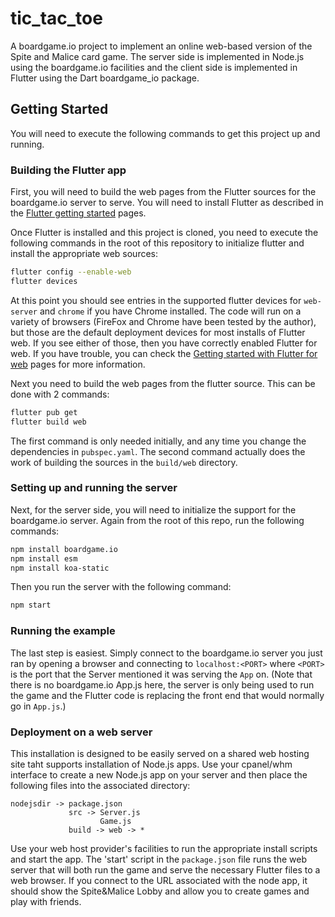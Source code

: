 # tic_tac_toe

A boardgame.io project to implement an online web-based version of the
Spite and Malice card game. The server side is implemented in Node.js
using the boardgame.io facilities and the client side is implemented
in Flutter using the Dart boardgame_io package.

## Getting Started

You will need to execute the following commands to get this project up and running.

### Building the Flutter app

First, you will need to build the web pages from the Flutter sources for the
boardgame.io server to serve. You will need to install Flutter as described in
the [Flutter getting started](https://flutter.dev/docs/get-started/install)
pages.

Once Flutter is installed and this project is cloned, you need to execute the
following commands in the root of this repository to initialize flutter and
install the appropriate web sources:

```sh
flutter config --enable-web
flutter devices
```

At this point you should see entries in the supported flutter devices for
`web-server` and `chrome` if you have Chrome installed. The code will
run on a variety of browsers (FireFox and Chrome have been tested by the
author), but those are the default deployment devices for most installs
of Flutter web. If you see either of those, then you have correctly enabled
Flutter for web. If you have trouble, you can check the
[Getting started with Flutter for web](https://flutter.dev/docs/get-started/web)
pages for more information.

Next you need to build the web pages from the flutter source. This can be
done with 2 commands:

```sh
flutter pub get
flutter build web
```

The first command is only needed initially, and any time you change the
dependencies in `pubspec.yaml`. The second command actually does the work
of building the sources in the `build/web` directory.

### Setting up and running the server

Next, for the server side, you will need to initialize the support for
the boardgame.io server. Again from the root of this repo, run the following
commands:

```sh
npm install boardgame.io
npm install esm
npm install koa-static
```

Then you run the server with the following command:

```sh
npm start
```

### Running the example

The last step is easiest. Simply connect to the boardgame.io server you
just ran by opening a browser and connecting to `localhost:<PORT>` where
`<PORT>` is the port that the Server mentioned it was serving the `App`
on. (Note that there is no boardgame.io App.js here, the server is only
being used to run the game and the Flutter code is replacing the front
end that would normally go in `App.js`.)

### Deployment on a web server

This installation is designed to be easily served on a shared web hosting
site taht supports installation of Node.js apps. Use your cpanel/whm interface
to create a new Node.js app on your server and then place the following files
into the associated directory:

```
nodejsdir -> package.json
             src -> Server.js
                    Game.js
             build -> web -> *
```

Use your web host provider's facilities to run the appropriate install
scripts and start the app. The 'start' script in the `package.json` file
runs the web server that will both run the game and serve the necessary
Flutter files to a web browser. If you connect to the URL associated with
the node app, it should show the Spite&Malice Lobby and allow you to
create games and play with friends.
